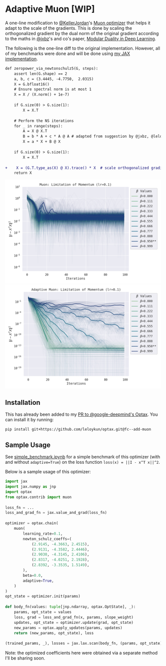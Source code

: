 # Adaptive Muon [WIP]

A one-line modification to [@KellerJordan](https://github.com/KellerJordan)'s [Muon optimizer](https://github.com/KellerJordan/modded-nanogpt) that helps it adapt to the scale of the gradients. This is done by scaling the orthogonalized gradient by the dual norm of the original gradient according to the maths in [@jxbz](https://github.com/jxbz)'s and co's paper, [Modular Duality in Deep Learning](https://arxiv.org/abs/2410.21265).

The following is the one-line diff to the original implementation. However, all of my benchmarks were done and will be done using [my JAX implementation](https://github.com/google-deepmind/optax/pull/1126).

```diff
def zeropower_via_newtonschulz5(G, steps):
    assert len(G.shape) == 2
    a, b, c = (3.4445, -4.7750,  2.0315)
    X = G.bfloat16()
    # Ensure spectral norm is at most 1
    X = X / (X.norm() + 1e-7)

    if G.size(0) > G.size(1):
        X = X.T

    # Perform the NS iterations
    for _ in range(steps):
        A = X @ X.T
        B = b * A + c * A @ A # adapted from suggestion by @jxbz, @leloykun, and @YouJiacheng
        X = a * X + B @ X
    
    if G.size(0) > G.size(1):
        X = X.T

+    X = (G.T.type_as(X) @ X).trace() * X  # scale orthogonalized gradient by the dual norm of the original gradient
    return X
```

![](images/muon_by_momentum_decay_optimized_coeffs.png)
![](images/adaptive_muon_by_momentum_decay.png)

## Installation

This has already been added to my [PR to @google-deepmind's Optax](https://github.com/google-deepmind/optax/pull/1126). You can install it by running:

```bash
pip install git+https://github.com/leloykun/optax.git@fc--add-muon
```

## Sample Usage

See [simple_benchmark.ipynb](./simple_benchmark.ipynb) for a simple benchmark of this optimizer (with and without `adaptive=True`) on the loss function `loss(x) = ||I - x^T x||^2`.

Below is a sample usage of this optimizer:

```python
import jax
import jax.numpy as jnp
import optax
from optax.contrib import muon

loss_fn = ...
loss_and_grad_fn = jax.value_and_grad(loss_fn)

optimizer = optax.chain(
    muon(
        learning_rate=0.1,
        newton_schulz_coeffs=(
            (2.9145, -4.3663, 2.4515),
            (2.9131, -4.3582, 2.4446),
            (2.9030, -4.3145, 2.4106),
            (2.8317, -4.0251, 2.1928),
            (2.8392, -3.3535, 1.5149),
        ),
        beta=0.0,
        adaptive=True,
    )
)
opt_state = optimizer.init(params)

def body_fn(values: tuple[jnp.ndarray, optax.OptState], _):
    params, opt_state = values
    loss, grad = loss_and_grad_fn(x, params, slope_weight)
    updates, opt_state = optimizer.update(grad, opt_state)
    new_params = optax.apply_updates(params, updates)
    return (new_params, opt_state), loss

(trained_params, _), losses = jax.lax.scan(body_fn, (params, opt_state), length=num_steps)
```

Note: the optimized coefficients here were obtained via a separate method I'll be sharing soon.
